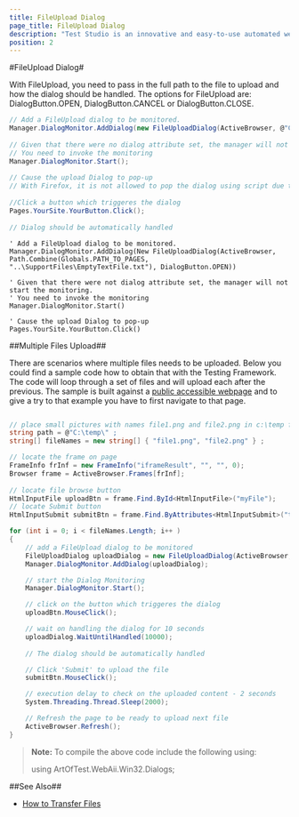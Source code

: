```yaml
---
title: FileUpload Dialog
page_title: FileUpload Dialog
description: "Test Studio is an innovative and easy-to-use automated web, WPF and load testing solution. Test Studio tests support essential technologies like ASP.NET AJAX, Silverlight, PHP and MVC. HTML5, Testing framework, functional testing, performance testing, load testing, exploratory testing, manual testing."
position: 2
---
```

#FileUpload Dialog#

With FileUpload, you need to pass in the full path to the file to upload and how the dialog should be handled. The options for FileUpload are: DialogButton.OPEN, DialogButton.CANCEL or DialogButton.CLOSE.

```C#
// Add a FileUpload dialog to be monitored.
Manager.DialogMonitor.AddDialog(new FileUploadDialog(ActiveBrowser, @"C:\EmptyTextFile.txt", DialogButton.OPEN));
  
// Given that there were no dialog attribute set, the manager will not start the monitoring.
// You need to invoke the monitoring
Manager.DialogMonitor.Start();
  
// Cause the upload Dialog to pop-up
// With Firefox, it is not allowed to pop the dialog using script due to security restrictions.
  
//Click a button which triggeres the dialog
Pages.YourSite.YourButton.Click();
  
// Dialog should be automatically handled
```
 

```VB
' Add a FileUpload dialog to be monitored.
Manager.DialogMonitor.AddDialog(New FileUploadDialog(ActiveBrowser, Path.Combine(Globals.PATH_TO_PAGES, "..\SupportFiles\EmptyTextFile.txt"), DialogButton.OPEN))
  
' Given that there were not dialog attribute set, the manager will not start the monitoring.
' You need to invoke the monitoring
Manager.DialogMonitor.Start()
  
' Cause the upload Dialog to pop-up
Pages.YourSite.YourButton.Click()
```

##Multiple Files Upload##

There are scenarios where multiple files needs to be uploaded. Below you could find a sample code how to obtain that with the Testing Framework. The code will loop through a set of files and will upload each after the previous. The sample is built against a <a href="https://www.w3schools.com/jsref/tryit.asp?filename=tryjsref_fileupload_multiple" target="_blank">public accessible webpage</a> and to give a try to that example you have to first navigate to that page. 

```C#

// place small pictures with names file1.png and file2.png in c:\temp folder to have the sample working without modification
string path = @"C:\temp\" ;
string[] fileNames = new string[] { "file1.png", "file2.png" } ;

// locate the frame on page
FrameInfo frInf = new FrameInfo("iframeResult", "", "", 0);
Browser frame = ActiveBrowser.Frames[frInf];
    
// locate file browse button
HtmlInputFile uploadBtn = frame.Find.ById<HtmlInputFile>("myFile");
// locate Submit button
HtmlInputSubmit submitBtn = frame.Find.ByAttributes<HtmlInputSubmit>("type=submit");

for (int i = 0; i < fileNames.Length; i++ )
{
    // add a FileUpload dialog to be monitored
    FileUploadDialog uploadDialog = new FileUploadDialog(ActiveBrowser, path + fileNames[i] , DialogButton.OPEN);
    Manager.DialogMonitor.AddDialog(uploadDialog);

    // start the Dialog Monitoring
    Manager.DialogMonitor.Start();

    // click on the button which triggeres the dialog
    uploadBtn.MouseClick();

    // wait on handling the dialog for 10 seconds
    uploadDialog.WaitUntilHandled(10000);
    
    // The dialog should be automatically handled

    // Click 'Submit' to upload the file
    submitBtn.MouseClick();

    // execution delay to check on the uploaded content - 2 seconds
    System.Threading.Thread.Sleep(2000);

    // Refresh the page to be ready to upload next file
    ActiveBrowser.Refresh();
}

```

> **Note:** To compile the above code include the following using:
>
> using ArtOfTest.WebAii.Win32.Dialogs;

##See Also##

* <a href="/testing-framework/write-tests-in-code/intermediate-topics-wtc/html-control-suite-wtc/transfer-files" target="_blank">How to Transfer Files</a>
